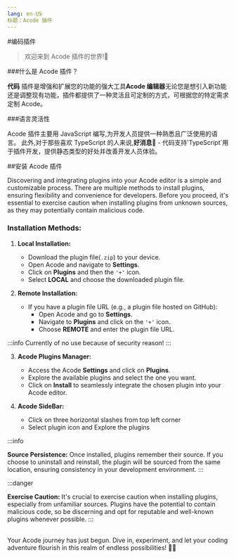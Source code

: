 ```yaml
---
lang: en-US
标题：Acode 插件
---
```

#编码插件

>欢迎来到 Acode 插件的世界!🚀


###什么是 Acode 插件？

**代码**  插件是增强和扩展您的功能的强大工具**Acode 编辑器**无论您是想引入新功能还是调整现有功能，插件都提供了一种灵活且可定制的方式，可根据您的特定需求定制 Acode。

###语言灵活性

Acode 插件主要用 JavaScript 编写,为开发人员提供一种熟悉且广泛使用的语言。 此外,对于那些喜欢 TypeScript 的人来说,**好消息🥳** - 代码支持'TypeScript`用于插件开发，提供静态类型的好处并改善开发人员体验。

##安装 Acode 插件

Discovering and integrating plugins into your Acode editor is a simple and customizable process. There are multiple methods to install plugins, ensuring flexibility and convenience for developers. Before you proceed, it's essential to exercise caution when installing plugins from unknown sources, as they may potentially contain malicious code.

### Installation Methods:

1. **Local Installation:**
   - Download the plugin file(`.zip`) to your device.
   - Open Acode and navigate to **Settings**.
   - Click on **Plugins** and then the `'+'` icon.
   - Select **LOCAL** and choose the downloaded plugin file.

2. **Remote Installation:**
   - If you have a plugin file URL (e.g., a plugin file hosted on GitHub):
     - Open Acode and go to **Settings**.
     - Navigate to **Plugins** and click on the `'+'` icon.
     - Choose **REMOTE** and enter the plugin file URL.

:::info
Currently of no use because of security reason!
:::

3. **Acode Plugins Manager:**
   - Access the Acode **Settings** and click on **Plugins**.
   - Explore the available plugins and select the one you want.
   - Click on **Install** to seamlessly integrate the chosen plugin into your Acode editor.

4. **Acode SideBar:**
    - Click on three horizontal slashes from top left corner
    - Select plugin icon and Explore the plugins 


:::info

**Source Persistence:**
Once installed, plugins remember their source. If you choose to uninstall and reinstall, the plugin will be sourced from the same location, ensuring consistency in your development environment.
:::

:::danger

**Exercise Caution:**
It's crucial to exercise caution when installing plugins, especially from unfamiliar sources. Plugins have the potential to contain malicious code, so be discerning and opt for reputable and well-known plugins whenever possible.
:::

<br />
Your Acode journey has just begun. Dive in, experiment, and let your coding adventure flourish in this realm of endless possibilities! 🚀✨
